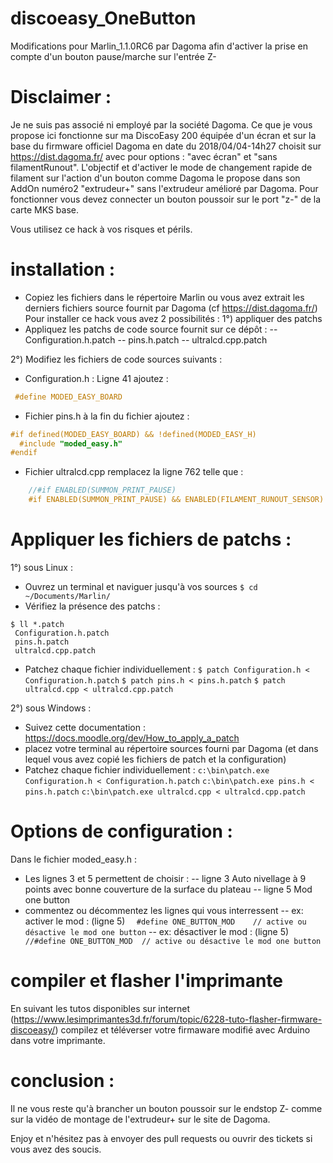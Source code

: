
# discoeasy_OneButton
Modifications pour Marlin_1.1.0RC6 par Dagoma afin d'activer la prise en compte d'un bouton pause/marche sur l'entrée Z-

# Disclaimer :
Je ne suis pas associé ni employé par la société Dagoma.
Ce que je vous propose ici fonctionne sur ma DiscoEasy 200 équipée d'un écran et sur la base du firmware officiel Dagoma en date du 2018/04/04-14h27 choisit sur https://dist.dagoma.fr/ avec pour options : "avec écran" et "sans filamentRunout".
L'objectif et d'activer le mode de changement rapide de filament sur l'action d'un bouton comme Dagoma le propose dans son AddOn numéro2 "extrudeur+" sans l'extrudeur amélioré par Dagoma.
Pour fonctionner vous devez connecter un bouton poussoir sur le port "z-" de la carte MKS base.

Vous utilisez ce hack à vos risques et périls.

# installation :

 - Copiez les fichiers dans le répertoire Marlin ou vous avez extrait les derniers fichiers source fournit par Dagoma (cf https://dist.dagoma.fr/)
Pour installer ce hack vous avez 2 possibilités :
1°) appliquer des patchs
 - Appliquez les patchs de code source fournit sur ce dépôt :
 -- Configuration.h.patch
 -- pins.h.patch
 -- ultralcd.cpp.patch
 
 2°) Modifiez les fichiers de code sources suivants :
- Configuration.h :
 Ligne 41  ajoutez :

```cpp
 #define MODED_EASY_BOARD
```
- Fichier pins.h à la fin du fichier ajoutez :

```cpp
#if defined(MODED_EASY_BOARD) && !defined(MODED_EASY_H)
  #include "moded_easy.h"
#endif
```
- Fichier ultralcd.cpp remplacez la ligne 762 telle que :

```cpp
    //#if ENABLED(SUMMON_PRINT_PAUSE)
    #if ENABLED(SUMMON_PRINT_PAUSE) && ENABLED(FILAMENT_RUNOUT_SENSOR)
```
# Appliquer les fichiers de patchs :
1°) sous Linux :
- Ouvrez un terminal et naviguer jusqu'à vos sources
`$ cd ~/Documents/Marlin/`
- Vérifiez la présence des patchs :
```
$ ll *.patch
 Configuration.h.patch
 pins.h.patch
 ultralcd.cpp.patch
```
- Patchez chaque fichier individuellement :
`$ patch Configuration.h < Configuration.h.patch`
`$ patch pins.h < pins.h.patch`
`$ patch ultralcd.cpp < ultralcd.cpp.patch`

2°) sous Windows :
- Suivez cette documentation : https://docs.moodle.org/dev/How_to_apply_a_patch
- placez votre terminal au répertoire sources fourni par Dagoma (et dans lequel vous avez copié les fichiers de patch et la configuration)
- Patchez chaque fichier individuellement :
`c:\bin\patch.exe Configuration.h < Configuration.h.patch`
`c:\bin\patch.exe pins.h < pins.h.patch`
`c:\bin\patch.exe ultralcd.cpp < ultralcd.cpp.patch`

# Options de configuration :
Dans le fichier moded_easy.h :
- Les lignes 3 et 5 permettent de choisir :
-- ligne 3 Auto nivellage à 9 points avec bonne couverture de la surface du plateau
-- ligne 5 Mod one button
- commentez ou décommentez les lignes qui vous interressent
-- ex: activer le mod : (ligne 5)
`  #define ONE_BUTTON_MOD	 // active ou désactive le mod one button`
-- ex: désactiver le mod : (ligne 5)
`  //#define ONE_BUTTON_MOD	 // active ou désactive le mod one button`

# compiler et flasher l'imprimante

En suivant les tutos disponibles sur internet (https://www.lesimprimantes3d.fr/forum/topic/6228-tuto-flasher-firmware-discoeasy/) compilez et téléverser votre firmaware modifié avec Arduino dans votre imprimante.

# conclusion :
Il ne vous reste qu'à brancher un bouton poussoir sur le endstop Z- comme sur la vidéo de montage de l'extrudeur+ sur le site de Dagoma.

Enjoy et n'hésitez pas à envoyer des pull requests ou ouvrir des tickets si vous avez des soucis.

